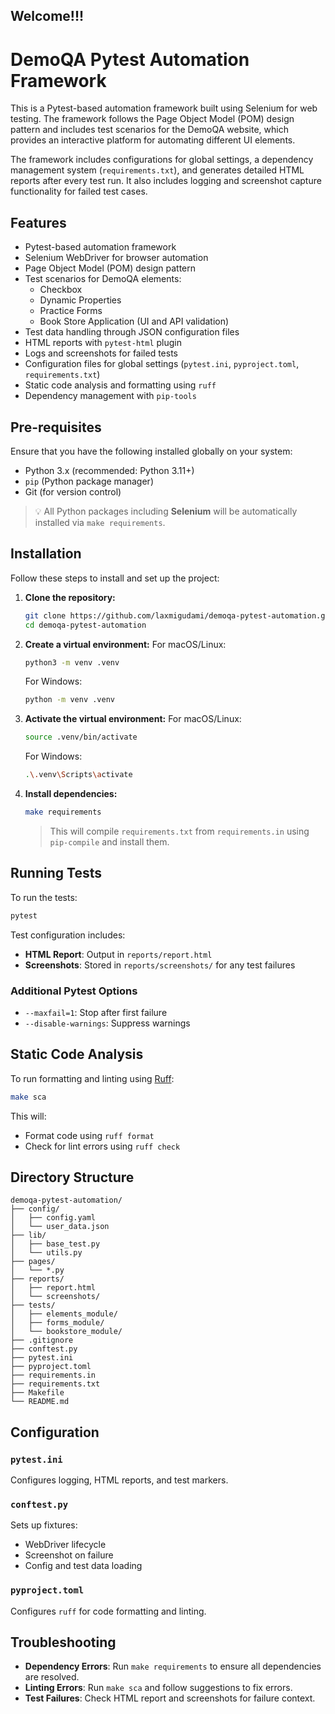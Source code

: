
## Welcome!!!
# DemoQA Pytest Automation Framework

This is a Pytest-based automation framework built using Selenium for web testing. The framework follows the Page Object Model (POM) design pattern and includes test scenarios for the DemoQA website, which provides an interactive platform for automating different UI elements.

The framework includes configurations for global settings, a dependency management system (`requirements.txt`), and generates detailed HTML reports after every test run. It also includes logging and screenshot capture functionality for failed test cases.

## Features
- Pytest-based automation framework
- Selenium WebDriver for browser automation
- Page Object Model (POM) design pattern
- Test scenarios for DemoQA elements:
  - Checkbox
  - Dynamic Properties
  - Practice Forms
  - Book Store Application (UI and API validation)
- Test data handling through JSON configuration files
- HTML reports with `pytest-html` plugin
- Logs and screenshots for failed tests
- Configuration files for global settings (`pytest.ini`, `pyproject.toml`, `requirements.txt`)
- Static code analysis and formatting using `ruff`
- Dependency management with `pip-tools`

## Pre-requisites

Ensure that you have the following installed globally on your system:

- Python 3.x (recommended: Python 3.11+)
- `pip` (Python package manager)
- Git (for version control)

> 💡 All Python packages including **Selenium** will be automatically installed via `make requirements`.

  
## Installation

Follow these steps to install and set up the project:

1. **Clone the repository:**
   ```bash
   git clone https://github.com/laxmigudami/demoqa-pytest-automation.git
   cd demoqa-pytest-automation
   ```

2. **Create a virtual environment:**
   For macOS/Linux:
   ```bash
   python3 -m venv .venv
   ```
   For Windows:
   ```bash
   python -m venv .venv
   ```

3. **Activate the virtual environment:**
   For macOS/Linux:
   ```bash
   source .venv/bin/activate
   ```
   For Windows:
   ```bash
   .\.venv\Scripts\activate
   ```

4. **Install dependencies:**
   ```bash
   make requirements
   ```

   > This will compile `requirements.txt` from `requirements.in` using `pip-compile` and install them.

## Running Tests

To run the tests:

```bash
pytest
```

Test configuration includes:
- **HTML Report**: Output in `reports/report.html`
- **Screenshots**: Stored in `reports/screenshots/` for any test failures

### Additional Pytest Options
- `--maxfail=1`: Stop after first failure
- `--disable-warnings`: Suppress warnings

## Static Code Analysis

To run formatting and linting using [Ruff](https://docs.astral.sh/ruff/):

```bash
make sca
```

This will:
- Format code using `ruff format`
- Check for lint errors using `ruff check`

## Directory Structure

```
demoqa-pytest-automation/
├── config/                  
│   ├── config.yaml
│   └── user_data.json
├── lib/
│   ├── base_test.py
│   └── utils.py
├── pages/
│   └── *.py
├── reports/
│   ├── report.html
│   └── screenshots/
├── tests/
│   ├── elements_module/
│   ├── forms_module/
│   └── bookstore_module/
├── .gitignore
├── conftest.py
├── pytest.ini
├── pyproject.toml
├── requirements.in
├── requirements.txt
├── Makefile
└── README.md
```

## Configuration

### `pytest.ini`
Configures logging, HTML reports, and test markers.

### `conftest.py`
Sets up fixtures:
- WebDriver lifecycle
- Screenshot on failure
- Config and test data loading

### `pyproject.toml`
Configures `ruff` for code formatting and linting.

## Troubleshooting

- **Dependency Errors**: Run `make requirements` to ensure all dependencies are resolved.
- **Linting Errors**: Run `make sca` and follow suggestions to fix errors.
- **Test Failures**: Check HTML report and screenshots for failure context.
```